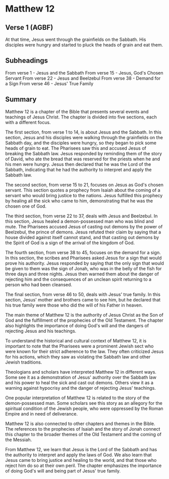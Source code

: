 # Matthew 12

## Verse 1 (AGBF)

At that time, Jesus went through the grainfields on the Sabbath. His disciples were hungry and started to pluck the heads of grain and eat them.

## Subheadings

From verse 1 - Jesus and the Sabbath
From verse 15 - Jesus, God's Chosen Servant
From verse 22 - Jesus and Beelzebul
From verse 38 - Demand for a Sign
From verse 46 - Jesus' True Family

## Summary

Matthew 12 is a chapter of the Bible that presents several events and teachings of Jesus Christ. The chapter is divided into five sections, each with a different focus. 

The first section, from verse 1 to 14, is about Jesus and the Sabbath. In this section, Jesus and his disciples were walking through the grainfields on the Sabbath day, and the disciples were hungry, so they began to pick some heads of grain to eat. The Pharisees saw this and accused Jesus of breaking the Sabbath law. Jesus responded by reminding them of the story of David, who ate the bread that was reserved for the priests when he and his men were hungry. Jesus then declared that he was the Lord of the Sabbath, indicating that he had the authority to interpret and apply the Sabbath law.

The second section, from verse 15 to 21, focuses on Jesus as God's chosen servant. This section quotes a prophecy from Isaiah about the coming of a servant who would bring justice to the nations. Jesus fulfilled this prophecy by healing all the sick who came to him, demonstrating that he was the chosen one of God.

The third section, from verse 22 to 37, deals with Jesus and Beelzebul. In this section, Jesus healed a demon-possessed man who was blind and mute. The Pharisees accused Jesus of casting out demons by the power of Beelzebul, the prince of demons. Jesus refuted their claim by saying that a house divided against itself cannot stand, and that casting out demons by the Spirit of God is a sign of the arrival of the kingdom of God.

The fourth section, from verse 38 to 45, focuses on the demand for a sign. In this section, the scribes and Pharisees asked Jesus for a sign that would prove his authority. Jesus responded by saying that the only sign that would be given to them was the sign of Jonah, who was in the belly of the fish for three days and three nights. Jesus then warned them about the danger of rejecting him and the consequences of an unclean spirit returning to a person who had been cleansed.

The final section, from verse 46 to 50, deals with Jesus' true family. In this section, Jesus' mother and brothers came to see him, but he declared that his true family were those who did the will of his Father in heaven.

The main theme of Matthew 12 is the authority of Jesus Christ as the Son of God and the fulfillment of the prophecies of the Old Testament. The chapter also highlights the importance of doing God's will and the dangers of rejecting Jesus and his teachings. 

To understand the historical and cultural context of Matthew 12, it is important to note that the Pharisees were a prominent Jewish sect who were known for their strict adherence to the law. They often criticized Jesus for his actions, which they saw as violating the Sabbath law and other Jewish traditions. 

Theologians and scholars have interpreted Matthew 12 in different ways. Some see it as a demonstration of Jesus' authority over the Sabbath law and his power to heal the sick and cast out demons. Others view it as a warning against hypocrisy and the danger of rejecting Jesus' teachings. 

One popular interpretation of Matthew 12 is related to the story of the demon-possessed man. Some scholars see this story as an allegory for the spiritual condition of the Jewish people, who were oppressed by the Roman Empire and in need of deliverance. 

Matthew 12 is also connected to other chapters and themes in the Bible. The references to the prophecies of Isaiah and the story of Jonah connect this chapter to the broader themes of the Old Testament and the coming of the Messiah. 

From Matthew 12, we learn that Jesus is the Lord of the Sabbath and has the authority to interpret and apply the laws of God. We also learn that Jesus came to bring justice and healing to the world, and that those who reject him do so at their own peril. The chapter emphasizes the importance of doing God's will and being part of Jesus' true family.